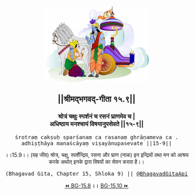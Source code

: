 <center><img src="../../asset/BG.png" alt="#API #bhagavadgitaapi #slok #nodejs #js #api #gitaapi #krishna #hinduism #vedic #ISKCON #shreemadbhagavadgita #technology"/>
<h2>||श्रीमद्‍भगवद्‍-गीता १५.९||</h2>
<h3>श्रोत्रं चक्षुः स्पर्शनं च रसनं घ्राणमेव च |<br/>अधिष्ठाय मनश्चायं विषयानुपसेवते ||१५-९||</h3>
<pre>śrotraṃ cakṣuḥ sparśanaṃ ca rasanaṃ ghrāṇameva ca .<br/>adhiṣṭhāya manaścāyaṃ viṣayānupasevate ||15-9||</pre>
<p>।।15.9।। (यह जीव) श्रोत्र, चक्षु, स्पर्शेन्द्रिय, रसना और घ्राण (नाक) इन इन्द्रियों तथा मन को आश्रय करके अर्थात् इनके द्वारा विषयों का सेवन करता है।।</p>
<pre>(Bhagavad Gita, Chapter 15, Shloka 9) || <a href="https://twitter.com/bhagavadgitaapi">@BhagavadGitaApi</a></pre><a href="../../15/8">⏪  BG-15.8</a><b>        ।।        </b><a href="../../15/10">BG-15.10  ⏩</a></center></center>